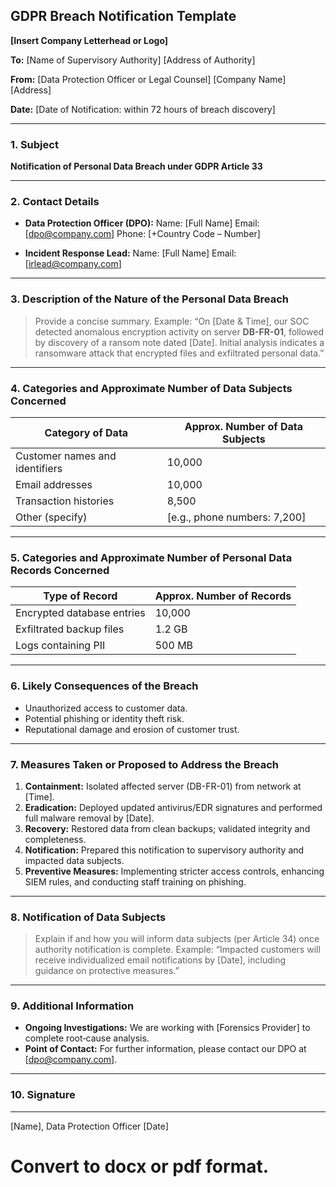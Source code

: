 ## **GDPR Breach Notification Template**

**\[Insert Company Letterhead or Logo]**

**To:**
\[Name of Supervisory Authority]
\[Address of Authority]

**From:**
\[Data Protection Officer or Legal Counsel]
\[Company Name]
\[Address]

**Date:**
\[Date of Notification: within 72 hours of breach discovery]

---

### 1. **Subject**

**Notification of Personal Data Breach under GDPR Article 33**

---

### 2. **Contact Details**

* **Data Protection Officer (DPO):**
  Name: \[Full Name]
  Email: \[[dpo@company.com](mailto:dpo@company.com)]
  Phone: \[+Country Code – Number]

* **Incident Response Lead:**
  Name: \[Full Name]
  Email: \[[irlead@company.com](mailto:irlead@company.com)]

---

### 3. **Description of the Nature of the Personal Data Breach**

> Provide a concise summary. Example:
> “On \[Date & Time], our SOC detected anomalous encryption activity on server **DB-FR-01**, followed by discovery of a ransom note dated \[Date]. Initial analysis indicates a ransomware attack that encrypted files and exfiltrated personal data.”

---

### 4. **Categories and Approximate Number of Data Subjects Concerned**

| Category of Data               | Approx. Number of Data Subjects |
| ------------------------------ | ------------------------------- |
| Customer names and identifiers | 10,000                          |
| Email addresses                | 10,000                          |
| Transaction histories          | 8,500                           |
| Other (specify)                | \[e.g., phone numbers: 7,200]   |

---

### 5. **Categories and Approximate Number of Personal Data Records Concerned**

| Type of Record             | Approx. Number of Records |
| -------------------------- | ------------------------- |
| Encrypted database entries | 10,000                    |
| Exfiltrated backup files   | 1.2 GB                    |
| Logs containing PII        | 500 MB                    |

---

### 6. **Likely Consequences of the Breach**

* Unauthorized access to customer data.
* Potential phishing or identity theft risk.
* Reputational damage and erosion of customer trust.

---

### 7. **Measures Taken or Proposed to Address the Breach**

1. **Containment:** Isolated affected server (DB-FR-01) from network at \[Time].
2. **Eradication:** Deployed updated antivirus/EDR signatures and performed full malware removal by \[Date].
3. **Recovery:** Restored data from clean backups; validated integrity and completeness.
4. **Notification:** Prepared this notification to supervisory authority and impacted data subjects.
5. **Preventive Measures:** Implementing stricter access controls, enhancing SIEM rules, and conducting staff training on phishing.

---

### 8. **Notification of Data Subjects**

> Explain if and how you will inform data subjects (per Article 34) once authority notification is complete.
> Example:
> “Impacted customers will receive individualized email notifications by \[Date], including guidance on protective measures.”

---

### 9. **Additional Information**

* **Ongoing Investigations:** We are working with \[Forensics Provider] to complete root‐cause analysis.
* **Point of Contact:** For further information, please contact our DPO at \[[dpo@company.com](mailto:dpo@company.com)].

---

### 10. **Signature**

---

\[Name], Data Protection Officer
\[Date]


# Convert to docx or pdf format.